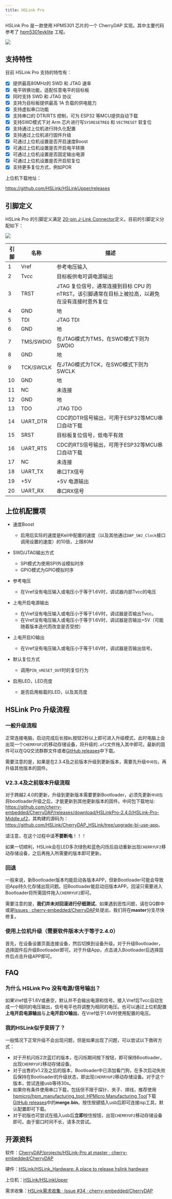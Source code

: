 ```yaml
---
title: HSLink Pro
---
```


HSLink Pro 是一款使用 HPM5301 芯片的一个 CherryDAP 实现。其中主要代码参考了 [hpm5301evklite](./HPM5301EVKLite) 工程。

![](image/2024-09-23-22-25-12.png)

## 支持特性

目前 HSLink Pro 支持的特性有：

- [x] 提供最高80MHz的 SWD 和 JTAG 速率
- [x] 电平转换功能，适配任意电平的目标板
- [x] 同时支持 SWD 和 JTAG 协议
- [x] 支持为目标板提供最高 1A 负载的供电能力
- [x] 支持虚拟串口功能
- [x] 支持串口的 DTR/RTS 控制，可为 ESP32 等MCU提供自动下载
- [x] 支持SWD模式下对 Arm 芯片进行写`SYSRESETREQ` 和 `VECTRESET` 软复位
- [x] 支持通过上位机进行持久化配置
- [x] 支持通过上位机进行固件升级
- [x] 可通过上位机设置是否开启速度Boost
- [x] 可通过上位机设置是否开启电平转换
- [x] 可通过上位机设置是否固定输出电源
- [x] 可通过上位机设置是否开启软复位
- [x] 支持更多复位方式，例如POR

上位机下载地址：

<https://github.com/HSLink/HSLinkUpper/releases>

## 引脚定义

HSLink Pro 的引脚定义满足 [20-pin J-Link Connector](https://wiki.segger.com/20-pin_J-Link_Connector)定义。目前的引脚定义分配如下：

![](image/2024-09-23-23-02-55.png)

| 引脚 | 名称 | 描述 |
| --- | --- | --- |
| 1 | Vref | 参考电压输入 |
| 2 | Tvcc | 目标板供电可调电源输出 |
| 3 | TRST | JTAG 复位信号，通常连接到目标 CPU 的 nTRST。该引脚通常在目标上被拉高，以避免在没有连接时意外复位 |
| 4 | GND | 地 |
| 5 | TDI | JTAG TDI |
| 6 | GND | 地 |
| 7 | TMS/SWDIO | 在JTAG模式为TMS，在SWD模式下则为SWDIO |
| 8 | GND | 地 |
| 9 | TCK/SWCLK | 在JTAG模式为TCK，在SWD模式下则为SWCLK |
| 10 | GND | 地 |
| 11 | NC | 未连接 |
| 12 | GND | 地 |
| 13 | TDO | JTAG TDO |
| 14 | UART_DTR | CDC的DTR信号输出，可用于ESP32等MCU串口自动下载 |
| 15 | SRST | 目标板复位信号，低电平有效 |
| 16 | UART_RTS | CDC的RTS信号输出，可用于ESP32等MCU串口自动下载 |
| 17 | NC | 未连接 |
| 18 | UART_TX | 串口TX信号 |
| 19 | +5V | +5V 电源输出 |
| 20 | UART_RX | 串口RX信号 |

## 上位机配置项

* 速度Boost
  * 启用后实际的速度是Keil中配置的速度（以及其他通过`DAP_SWJ_Clock`接口调用设置的速度）的10倍，上限80M
* SWD/JTAG输出方式
  * SPI模式为使用SPI外设模拟时序
  * GPIO模式为GPIO模拟时序

* 参考电压
  * 在Vref没有电压输入或电压小于等于1.6V时，调试器内部Tvcc的电压

* 上电开启电源输出
  * 在Vref没有电压输入或电压小于等于1.6V时，调试器是否输出Tvcc。
  * 在Vref没有电压输入或电压小于等于1.6V时，调试器是否输出+5V（可能随着版本迭代而改变是否受控）

* 上电开启IO输出
  * 在Vref没有电压输入或电压小于等于1.6V时，调试器是否输出信号。

* 默认复位方式
  * 调用`PIN_nRESET_OUT`时的复位行为

* 启用LED，LED亮度
  * 是否启用板载的LED，以及其亮度


## HSLink Pro 升级流程

### 一般升级流程

正常连接电脑，启动完成后长按`BL`按钮2秒以上即可进入升级模式，此时电脑上会出现一个`CHERRYUF2`的移动存储设备，将升级的`.uf2`文件拖入其中即可。最新的固件可以在QQ交流群群文件或者[GitHub releases](https://github.com/cherry-embedded/CherryDAP/releases)中下载。

需要注意的是，如果是在2.3.4及之前版本升级到更新版本，需要先升级`中间包`，再升级其他版本的固件。

### V2.3.4及之前版本升级流程

对于跨越2.4.0的更新，升级到更新版本需要更新Bootloader，必须先更新`中间包`将bootloader升级之后，才能更新到其他更新版本的固件。中间包下载地址: <https://github.com/cherry-embedded/CherryDAP/releases/download/HSLinkPro-2.4.0/HSLink-Pro-Middle.uf2>，其构建的源码为：<https://github.com/HSLink/CherryDAP_HSLink/tree/upgrade-bl-use-app>。

请注意，在这个过程中请**不要断电**！！！

如果一切顺利，HSLink会在LED多次绿色和蓝色闪烁后自动重新出现`CHERRYUF2`移动存储设备，之后再拖入所需要的版本即可更新。

### 回退

一般来说，新Bootloader版本均能启动各版本APP，但新Bootloader可能会导致旧App持久化存储出现问题。旧Bootloader能启动旧版本APP。回滚只需要进入Bootloader将所需固件拖入`CHERRYUF2`即可。

需要注意的是，**我们并未对回滚进行仔细测试**。如果遇到恶性问题，请在QQ群中或是[Issues · cherry-embedded/CherryDAP](https://github.com/cherry-embedded/CherryDAP/issues)处提出，我们将在**master**分支尽快修复。

### 使用上位机升级（需要软件版本大于等于2.4.0）

首先，在设备设置页面连接设备，然后切换到设备升级。对于升级Bootloader，选择固件后升级Bootloader即可。对于升级App，点击进入Bootloader后选择固件后点击升级APP即可。

## FAQ

### 为什么 HSLink Pro 没有电源/信号输出？

如果Vref低于1.6V或悬空，默认并不会输出电源和信号。接入Vref后Tvcc自动生成一个相同的电压输出，信号电平也将调整为相同的电压。也可以通过上位机配置**上电开启电源输出**与**上电开启IO输出**，在Vref低于1.6V时使用配置的电压。

### 我的HSLink似乎变砖了？

一般情况下正常升级不会出现问题，但是如果出现了问题，可以尝试以下救砖方式：

* 对于开机闪烁2次蓝灯的版本，在闪烁期间按下按钮，即可保持Bootloader，出现`CHERRYUF2`移动存储设备。
* 对于出售的v1.2及之后的版本，Bootloader中已添加看门狗，在多次启动失败后保持在Bootloader的升级状态，即出现`CHERRYUF2`移动存储设备。对于这个版本，尝试连接usb等待30s。
* 如果你有条件使用串口下载，包括但不限于探针、夹子、焊线，推荐使用[hpmicro/hpm_manufacturing_tool: HPMicro Manufacturing Tool](https://github.com/hpmicro/hpm_manufacturing_tool/releases/tag/v0.5.0)下载[GitHub releases](https://github.com/cherry-embedded/CherryDAP/releases)中的**merge.bin**。按住按键插入usb后即可连接isp工具，默认配置即可下载。
* 对于初版也可尝试在插入usb后**立即**按住按钮，出现`CHERRYUF2`移动存储设备即可。由于窗口时间不长，请多次尝试。

## 开源资料

软件：[CherryDAP/projects/HSLink-Pro at master · cherry-embedded/CherryDAP](https://github.com/cherry-embedded/CherryDAP/tree/master/projects/HSLink-Pro)

硬件：[HSLink/HSLink_Hardware: A place to release hslink hardware](https://github.com/HSLink/HSLink_Hardware)

上位机：[HSLink/HSLinkUpper](https://github.com/HSLink/HSLinkUpper)

需求收集：[HSLink需求收集 · Issue #34 · cherry-embedded/CherryDAP](https://github.com/cherry-embedded/CherryDAP/issues/34)
